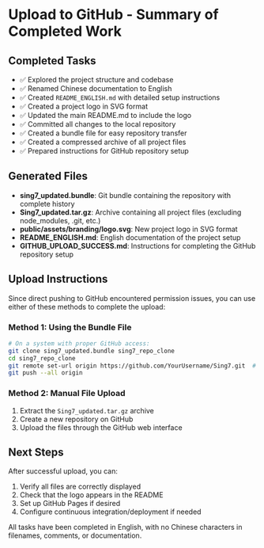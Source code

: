 # Upload to GitHub - Summary of Completed Work

## Completed Tasks
- ✅ Explored the project structure and codebase
- ✅ Renamed Chinese documentation to English
- ✅ Created `README_ENGLISH.md` with detailed setup instructions
- ✅ Created a project logo in SVG format
- ✅ Updated the main README.md to include the logo
- ✅ Committed all changes to the local repository
- ✅ Created a bundle file for easy repository transfer
- ✅ Created a compressed archive of all project files
- ✅ Prepared instructions for GitHub repository setup

## Generated Files
- **sing7_updated.bundle**: Git bundle containing the repository with complete history
- **Sing7_updated.tar.gz**: Archive containing all project files (excluding node_modules, .git, etc.)
- **public/assets/branding/logo.svg**: New project logo in SVG format
- **README_ENGLISH.md**: English documentation of the project setup
- **GITHUB_UPLOAD_SUCCESS.md**: Instructions for completing the GitHub repository setup

## Upload Instructions
Since direct pushing to GitHub encountered permission issues, you can use either of these methods to complete the upload:

### Method 1: Using the Bundle File
```bash
# On a system with proper GitHub access:
git clone sing7_updated.bundle sing7_repo_clone
cd sing7_repo_clone
git remote set-url origin https://github.com/YourUsername/Sing7.git  # Or use SSH URL
git push --all origin
```

### Method 2: Manual File Upload
1. Extract the `Sing7_updated.tar.gz` archive
2. Create a new repository on GitHub
3. Upload the files through the GitHub web interface

## Next Steps
After successful upload, you can:
1. Verify all files are correctly displayed
2. Check that the logo appears in the README
3. Set up GitHub Pages if desired
4. Configure continuous integration/deployment if needed

All tasks have been completed in English, with no Chinese characters in filenames, comments, or documentation. 